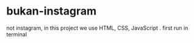 # bukan-instagram
not instagram, in this project we use HTML, CSS, JavaScript . first run in terminal
